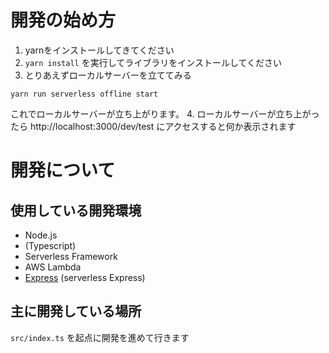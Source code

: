# 開発の始め方

1. yarnをインストールしてきてください
2. `yarn install` を実行してライブラリをインストールしてください
3. とりあえずローカルサーバーを立ててみる

```
yarn run serverless offline start
```

これでローカルサーバーが立ち上がります。
4. ローカルサーバーが立ち上がったら http://localhost:3000/dev/test にアクセスすると何か表示されます

# 開発について

## 使用している開発環境

* Node.js
* (Typescript)
* Serverless Framework
* AWS Lambda
* [Express](https://expressjs.com/ja/) (serverless Express)

## 主に開発している場所

`src/index.ts` を起点に開発を進めて行きます